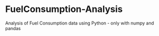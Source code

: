 # FuelConsumption-Analysis
Analysis of Fuel Consumption data using Python - only with numpy and pandas
